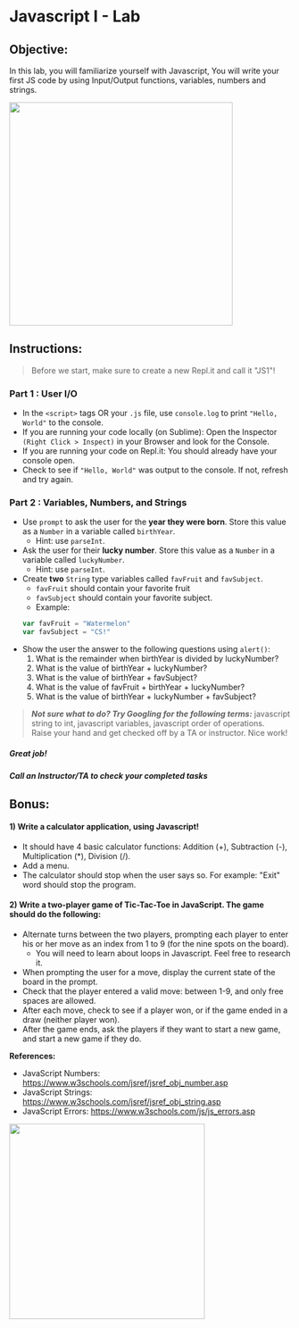 # Javascript I - Lab

## Objective: 
In this lab, you will familiarize yourself with Javascript, You will write your first JS code by using Input/Output functions, variables, numbers and strings.





<img src="https://media.giphy.com/media/xT9IgzoKnwFNmISR8I/giphy.gif" width="400">




## Instructions:
> Before we start, make sure to create a new Repl.it and call it "JS1"!

### Part 1 : User I/O 
 - In the `<script>` tags OR your `.js` file, use `console.log` to print `"Hello, World"` to the console.
 - If you are running your code locally (on Sublime): Open the Inspector `(Right Click > Inspect)` in your Browser and look for the Console. 
 - If you are running your code on Repl.it: You should already have your console open.
 - Check to see if `"Hello, World"` was output to the console. If not, refresh and try again.

### Part 2 : Variables, Numbers, and Strings
 - Use `prompt` to ask the user for the **year they were born**. Store this value as a `Number` in a variable called `birthYear`.
   - Hint: use `parseInt`.
 - Ask the user for their **lucky number**. Store this value as a `Number` in a variable called `luckyNumber`.
   - Hint: use `parseInt`.
 - Create **two** `String` type variables called `favFruit` and `favSubject`.
   - `favFruit` should contain your favorite fruit
   - `favSubject` should contain your favorite subject.
   - Example:
   ```javascript
   var favFruit = "Watermelon"
   var favSubject = "CS!"
 - Show the user the answer to the following questions using `alert()`:
   1. What is the remainder when birthYear is divided by luckyNumber?
   1. What is the value of birthYear + luckyNumber?
   1. What is the value of birthYear + favSubject?
   1. What is the value of favFruit + birthYear + luckyNumber?
   1. What is the value of birthYear + luckyNumber + favSubject?  
    
> ***Not sure what to do? Try Googling for the following terms:*** javascript string to int, javascript variables, javascript order of operations.  
Raise your hand and get checked off by a TA or instructor. Nice work!





##### Great job!
##### Call an Instructor/TA to check your completed tasks
 
 


## Bonus:
#### 1) Write a calculator application, using Javascript!
  - It should have 4 basic calculator functions: Addition (+), Subtraction (-), Multiplication (*), Division (/).
  - Add a menu.
  - The calculator should stop when the user says so. For example: "Exit" word should stop the program.

#### 2) Write a two-player game of Tic-Tac-Toe in JavaScript. The game should do the following:
  - Alternate turns between the two players, prompting each player to enter his or her move as an index from 1 to 9 (for the nine spots on the board).
    - You will need to learn about loops in Javascript. Feel free to research it.
  - When prompting the user for a move, display the current state of the board in the prompt.
  - Check that the player entered a valid move: between 1-9, and only free spaces are allowed.
  - After each move, check to see if a player won, or if the game ended in a draw (neither player won).
  - After the game ends, ask the players if they want to start a new game, and start a new game if they do.
 
**References:**
- JavaScript Numbers: https://www.w3schools.com/jsref/jsref_obj_number.asp
- JavaScript Strings: https://www.w3schools.com/jsref/jsref_obj_string.asp
- JavaScript Errors: https://www.w3schools.com/js/js_errors.asp


<img src="https://media.giphy.com/media/26grMgCg1xZh28AF2/giphy.gif" width="350">

